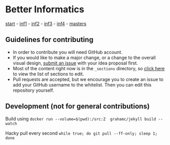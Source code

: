 # Better Informatics

[start](https://github.com/compsoc-edinburgh/betterinformatics/tree/master/_sections/start) - [inf1](https://github.com/compsoc-edinburgh/betterinformatics/tree/master/_sections/inf1) - [inf2](https://github.com/compsoc-edinburgh/betterinformatics/tree/master/_sections/inf2) - [inf3](https://github.com/compsoc-edinburgh/betterinformatics/tree/master/_sections/inf3) - [inf4](https://github.com/compsoc-edinburgh/betterinformatics/tree/master/_sections/inf4) - [masters](https://github.com/compsoc-edinburgh/betterinformatics/tree/master/_sections/masters)

## Guidelines for contributing

- In order to contribute you will need GitHub account.
- If you would like to make a major change, or a change to the overall visual design, [submit an issue](https://github.com/compsoc-edinburgh/betterinformatics/issues/new) with your idea proposal first.
- Most of the content right now is in the `_sections` directory, so [click here](https://github.com/compsoc-edinburgh/betterinformatics/tree/master/_sections) to view the list of sections to edit.
- Pull requests are accepted, but we encourage you to create an issue to add your GitHub username to the whitelist. Then you can edit this repository yourself.

## Development (not for general contributions)

Build using `docker run --volume=$(pwd):/src:Z  grahamc/jekyll build --watch`

Hacky pull every second `while true; do git pull --ff-only; sleep 1; done`
